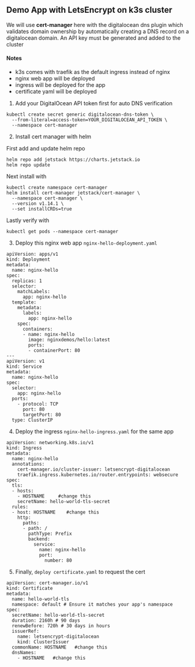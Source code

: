 ## Demo App with LetsEncrypt on k3s cluster

We will use **cert-manager** here with the digitalocean dns plugin which validates domain ownership by automatically creating a DNS record on a digitalocean domain. An API key must be generated and added to the cluster

#### Notes
- k3s comes with traefik as the default ingress instead of nginx
- nginx web app will be deployed
- ingress will be deployed for the app
- certificate yaml will be deployed

1. Add your DigitalOcean API token first for auto DNS verification
```
kubectl create secret generic digitalocean-dns-token \
  --from-literal=access-token=YOUR_DIGITALOCEAN_API_TOKEN \
  --namespace cert-manager
```

2. Install cert manager with helm

First add and update helm repo
```
helm repo add jetstack https://charts.jetstack.io
helm repo update
```

Next install with
```
kubectl create namespace cert-manager
helm install cert-manager jetstack/cert-manager \
  --namespace cert-manager \
  --version v1.14.1 \
  --set installCRDs=true
```

Lastly verify with
```
kubectl get pods --namespace cert-manager
```

3. Deploy this nginx web app `nginx-hello-deployment.yaml`
```
apiVersion: apps/v1
kind: Deployment
metadata:
  name: nginx-hello
spec:
  replicas: 1
  selector:
    matchLabels:
      app: nginx-hello
  template:
    metadata:
      labels:
        app: nginx-hello
    spec:
      containers:
      - name: nginx-hello
        image: nginxdemos/hello:latest
        ports:
        - containerPort: 80
---
apiVersion: v1
kind: Service
metadata:
  name: nginx-hello
spec:
  selector:
    app: nginx-hello
  ports:
    - protocol: TCP
      port: 80
      targetPort: 80
  type: ClusterIP
```

4. Deploy the ingress `nginx-hello-ingress.yaml` for the same app
```
apiVersion: networking.k8s.io/v1
kind: Ingress
metadata:
  name: nginx-hello
  annotations:
    cert-manager.io/cluster-issuer: letsencrypt-digitalocean
    traefik.ingress.kubernetes.io/router.entrypoints: websecure
spec:
  tls:
  - hosts:
    - HOSTNAME     #change this
    secretName: hello-world-tls-secret
  rules:
  - host: HOSTNAME    #change this
    http:
      paths:
      - path: /
        pathType: Prefix
        backend:
          service:
            name: nginx-hello
            port:
              number: 80
```

5. Finally, `deploy certificate.yaml` to request the cert
```
apiVersion: cert-manager.io/v1
kind: Certificate
metadata:
  name: hello-world-tls
  namespace: default # Ensure it matches your app's namespace
spec:
  secretName: hello-world-tls-secret
  duration: 2160h # 90 days
  renewBefore: 720h # 30 days in hours
  issuerRef:
    name: letsencrypt-digitalocean
    kind: ClusterIssuer
  commonName: HOSTNAME   #change this
  dnsNames:
    - HOSTNAME   #change this
```
